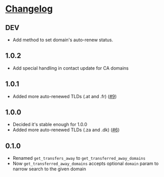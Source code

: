 # [Changelog](https://github.com/yola/opensrs/releases)

## DEV

* Add method to set domain's auto-renew status.

## 1.0.2
* Add special handling in contact update for CA domains

## 1.0.1
* Added more auto-renewed TLDs (.at and .fr) ([#9][9])

[9]: https://github.com/yola/opensrs/pull/9

## 1.0.0
* Decided it's stable enough for 1.0.0
* Added more auto-renewed TLDs (.za and .dk) ([#6][6])

[6]: https://github.com/yola/opensrs/pull/6

## 0.1.0
* Renamed `get_transfers_away` to `get_transferred_away_domains`
* Now `get_transferred_away_domains` accepts optional `domain` param
    to narrow search to the given domain
